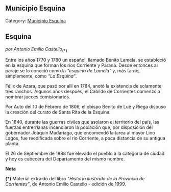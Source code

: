 ## Municipio Esquina

Category: [Municipio Esquina](http://descubrircorrientes.com.ar/2012/index.php/1809-geografia/9-geografia-politica/departamento-esquina/division-politica-de-esquina-municipios/municipio-esquina)

## Esquina

_por Antonio Emilio Castello_<sub><strong><span>(*)</span></strong></sub>

Entre los años 1770 y 1780 un español, llamado Benito Lamela, se estableció en la esquina que forman los ríos Corriente y Paraná. Desde entonces al paraje se lo conoció como la _“esquina de Lamela”_ y, más tarde, simplemente, como _“La Esquina”_.

Félix de Azara, que pasó por allí en 1784, anotó la existencia de solamente tres ranchos. Algunos años después, el Cabildo de Corrientes comenzó a nombrar jueces comisionarios.

Por Auto del 10 de Febrero de 1806, el obispo Benito de Lué y Riega dispuso la creación del curato de Santa Rita de la Esquina.

En 1840, durante las guerras civiles que asolaron el territorio del país, las fuerzas entrerrianas incendiaron la población que, por disposición del gobernador Joaquín Madariaga, que encomendó la tarea al mayor Lino Lagos, fue reedificada sobre el río Corriente, a poca distancia de su antigua planta.

El 26 de Septiembre de 1888 fue elevado el pueblo a la categoría de ciudad y hoy es cabecera del Departamento del mismo nombre.

**Nota**

**(\*)** Material extraído del libro _“Historia ilustrada de la Provincia de Corrientes”_, de Antonio Emilio Castello - edición de 1999.